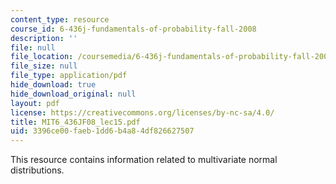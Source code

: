 ```yaml
---
content_type: resource
course_id: 6-436j-fundamentals-of-probability-fall-2008
description: ''
file: null
file_location: /coursemedia/6-436j-fundamentals-of-probability-fall-2008/3396ce00faeb1dd6b4a84df826627507_MIT6_436JF08_lec15.pdf
file_size: null
file_type: application/pdf
hide_download: true
hide_download_original: null
layout: pdf
license: https://creativecommons.org/licenses/by-nc-sa/4.0/
title: MIT6_436JF08_lec15.pdf
uid: 3396ce00-faeb-1dd6-b4a8-4df826627507
---
```

This resource contains information related to multivariate normal distributions.